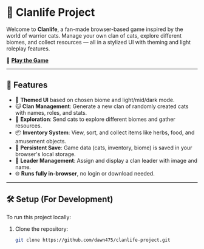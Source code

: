 # 🐾 Clanlife Project

Welcome to **Clanlife**, a fan-made browser-based game inspired by the world of warrior cats. Manage your own clan of cats, explore different biomes, and collect resources — all in a stylized UI with theming and light roleplay features.

🚀 **[Play the Game](https://dawn475.github.io/clanlife-project/)**

---

## 🌟 Features

- 🎨 **Themed UI** based on chosen biome and light/mid/dark mode.
- 🐱 **Clan Management**: Generate a new clan of randomly created cats with names, roles, and stats.
- 🌲 **Exploration**: Send cats to explore different biomes and gather resources.
- 📦 **Inventory System**: View, sort, and collect items like herbs, food, and amusement objects.
- 🧭 **Persistent Save**: Game data (cats, inventory, biome) is saved in your browser's local storage.
- 🔄 **Leader Management**: Assign and display a clan leader with image and name.
- 🌐 **Runs fully in-browser**, no login or download needed.

---

## 🛠 Setup (For Development)

To run this project locally:

1. Clone the repository:
   ```bash
   git clone https://github.com/dawn475/clanlife-project.git
